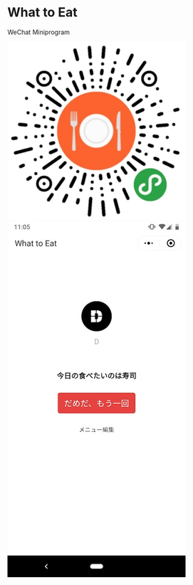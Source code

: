 # What to Eat

WeChat Miniprogram

<img src="https://github.com/dongri/what-to-eat/blob/master/images/qrcode.jpg?raw=true" style="width: 400px">

<img src="https://github.com/dongri/what-to-eat/blob/master/images/weixin-miniprogram.jpg?raw=true" style="width: 400px">
